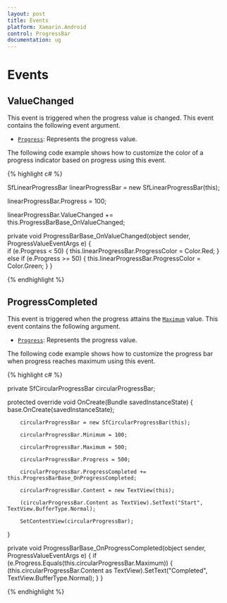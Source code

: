 ```yaml
---
layout: post
title: Events
platform: Xamarin.Android
control: ProgressBar
documentation: ug
---
```


# Events

## ValueChanged

This event is triggered when the progress value is changed. This event contains the following event argument.

* [`Progress`](https://help.syncfusion.com/cr/cref_files/xamarin-android/Syncfusion.SfProgressBar.Android~Syncfusion.Android.ProgressBar.ProgressValueEventArgs~Progress.html): Represents the progress value.

The following code example shows how to customize the color of a progress indicator based on progress using this event. 

{% highlight c# %}

SfLinearProgressBar linearProgressBar = new SfLinearProgressBar(this);

linearProgressBar.Progress = 100;

linearProgressBar.ValueChanged += this.ProgressBarBase_OnValueChanged;

private void ProgressBarBase_OnValueChanged(object sender, ProgressValueEventArgs e)
{   
    if (e.Progress < 50)
    {
        this.linearProgressBar.ProgressColor = Color.Red;
    }
    else if (e.Progress >= 50)
    {
        this.linearProgressBar.ProgressColor = Color.Green; 
    }
}

{% endhighlight %}

## ProgressCompleted

This event is triggered when the progress attains the [`Maximum`](https://help.syncfusion.com/cr/cref_files/xamarin-android/Syncfusion.SfProgressBar.Android~Syncfusion.Android.ProgressBar.ProgressBarBase~Maximum.html) value. This event contains the following argument.

* [`Progress`](https://help.syncfusion.com/cr/cref_files/xamarin-android/Syncfusion.SfProgressBar.Android~Syncfusion.Android.ProgressBar.ProgressValueEventArgs~Progress.html):  Represents the progress value.

The following code example shows how to customize the progress bar when progress reaches maximum using this event. 

{% highlight c# %}

private SfCircularProgressBar circularProgressBar;

protected override void OnCreate(Bundle savedInstanceState)
{
		base.OnCreate(savedInstanceState);

		circularProgressBar = new SfCircularProgressBar(this);

		circularProgressBar.Minimum = 100;

		circularProgressBar.Maximum = 500;

		circularProgressBar.Progress = 500;

		circularProgressBar.ProgressCompleted += this.ProgressBarBase_OnProgressCompleted;

        circularProgressBar.Content = new TextView(this);

		(circularProgressBar.Content as TextView).SetText("Start", TextView.BufferType.Normal);

        SetContentView(circularProgressBar);
}

private void ProgressBarBase_OnProgressCompleted(object sender, ProgressValueEventArgs e)
{
    if (e.Progress.Equals(this.circularProgressBar.Maximum))
    {
       (this.circularProgressBar.Content as TextView).SetText("Completed", TextView.BufferType.Normal);
    }
}

{% endhighlight %}
 